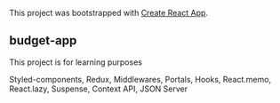 This project was bootstrapped with [Create React App](https://github.com/facebook/create-react-app).

## budget-app

This project is for learning purposes

Styled-components, 
Redux, 
Middlewares, 
Portals, 
Hooks, 
React.memo, 
React.lazy, 
Suspense, 
Context API, 
JSON Server
